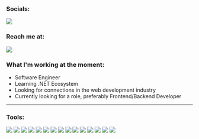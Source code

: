 
<br><br>

### Socials: 
<a href="https://m.youtube.com/carlcastanas"><img src="https://img.shields.io/badge/Rian_Miguel_Engracia-blue?style=for-the-badge&logo=linkedin&logoColor=white"></a>

### Reach me at:
<a href="mailto: rian.engracia@gmail.com">
<img src="https://img.shields.io/badge/rian.engracia@gmail.com-blue?&style=for-the-badge&logo=Microsoft-outlook&logoColor=white" ></a>

### What I'm working at the moment:
- Software Engineer
- Learning .NET Ecosystem
- Looking for connections in the web development industry
- Currently looking for a role, preferably Frontend/Backend Developer

------------------------------------------- 

### Tools:
<img src="https://img.shields.io/badge/html5-%23E34F26.svg?style=for-the-badge&logo=html5&logoColor=white">   <img src="https://img.shields.io/badge/css3%20-%2314354C.svg?&style=for-the-badge&logo=css3&logoColor=white">   <img src="https://img.shields.io/badge/tailwind%20css%20-%23008CC1.svg?&style=for-the-badge&logo=tailwindcss&logoColor=white">   <img src="https://img.shields.io/badge/javascript%20-%23323330.svg?&style=for-the-badge&logo=javascript&logoColor=%23F7DF1E">   <img src="https://img.shields.io/badge/react-%2320232a.svg?style=for-the-badge&logo=react&logoColor=%2361DAFB">   <img src="https://img.shields.io/badge/next.js-%23323330.svg?style=for-the-badge&logo=nextdotjs&logoColor=%white">  <img src="https://img.shields.io/badge/node.js%20-%23008CC1.svg?&style=for-the-badge&logo=node.js&logoColor=white">   <img src="https://img.shields.io/badge/mongodb%20-%2347A248svg?&style=for-the-badge&logo=mongodb&logoColor=white">   <img src="https://img.shields.io/badge/git%20-%23F05032.svg?&style=for-the-badge&logo=git&logoColor=white"/>   <img src="http://img.shields.io/badge/-VS%20Code-000000?style=for-the-badge&logo=Visual-studio-code&logoColor=blue">   <img src="https://img.shields.io/badge/-Visual%20Studio-000000?style=for-the-badge&logo=Visual-studio&logoColor=violet">   <img src="https://img.shields.io/badge/-C%20Sharp-684D95?style=for-the-badge&logo=csharp&logoColor=white">   <img src="https://img.shields.io/badge/-.NET-684D95?style=for-the-badge&logo=dotnet&logoColor=white">   <img src="https://img.shields.io/badge/-PostgreSQL-black?style=for-the-badge&logo=postgresql&logoColor=008bb9">   <img src="https://img.shields.io/badge/docker-%23323330.svg?style=for-the-badge&logo=docker&logoColor=%white">
